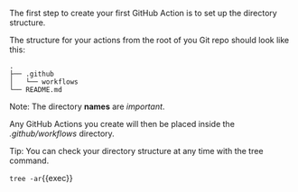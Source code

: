 The first step to create your first GitHub Action is to set up the directory structure.

The structure for your actions from the root of you Git repo should look like this:

```
.
├── .github
│   └── workflows
└── README.md
```

Note: The directory **names** are _important_.

Any GitHub Actions you create will then be placed inside the _.github/workflows_ directory.

Tip: You can check your directory structure at any time with the tree command.

`tree -ar`{{exec}}
